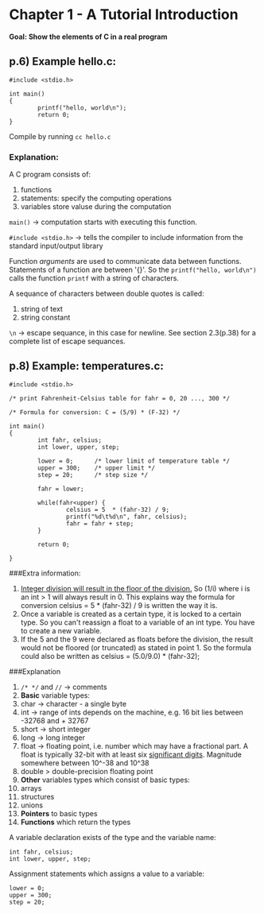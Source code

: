 # Chapter 1 - A Tutorial Introduction

**Goal: Show the elements of C in a real program**

## p.6) Example hello.c:

```
#include <stdio.h>

int main()
{
        printf("hello, world\n");
        return 0;
}
```

Compile by running `cc hello.c`

### Explanation:

A C program consists of:
1. functions
  1. statements: specify the computing operations
2. variables store valuse during the computation

`main()` -> computation starts with executing this function.  

`#include <stdio.h>` -> tells the compiler to include information from the standard input/output library

Function *arguments* are used to communicate data between functions. Statements of a function are between '{}'. So the `printf("hello, world\n")` calls the function `printf` with a string of characters. 

A sequance of characters between double quotes is called:
1. string of text
2. string constant

`\n` -> escape sequance, in this case for newline. See section 2.3(p.38) for a complete list of escape sequances.

## p.8) Example: temperatures.c:

```
#include <stdio.h>

/* print Fahrenheit-Celsius table for fahr = 0, 20 ..., 300 */

/* Formula for conversion: C = (5/9) * (F-32) */

int main()
{
        int fahr, celsius;
        int lower, upper, step;
    
        lower = 0;      /* lower limit of temperature table */
        upper = 300;    /* upper limit */
        step = 20;      /* step size */

        fahr = lower;
    
        while(fahr<upper) {
                celsius = 5  * (fahr-32) / 9;
                printf("%d\t%d\n", fahr, celsius);
                fahr = fahr + step;
        }   

        return 0;

}
```

###Extra information:
1. [Integer division will result in the floor of the division.](http://stackoverflow.com/questions/3602827/what-is-the-behavior-of-integer-division-in-c) So (1/i) where i is an int > 1 will always result in 0. This explains way the formula for conversion celsius = 5  * (fahr-32) / 9 is written the way it is.
2. Once a variable is created as a certain type, it is locked to a certain type. So you can't reassign a float to a variable of an int type. You have to create a new variable.
3. If the 5 and the 9 were declared as floats before the division, the result would not be floored (or truncated) as stated in point 1. So the formula could also be written as celsius = (5.0/9.0)  * (fahr-32);

###Explanation

1. `/* */` and `//` -> comments
2. **Basic** variable types:
  1. char -> character - a single byte
  2. int -> range of ints depends on the machine, e.g. 16 bit lies between -32768 and + 32767
  2. short -> short integer
  3. long -> long integer
  4. float -> floating point, i.e. number which may have a fractional part. A float is typically 32-bit with at least six [significant digits](http://www.purplemath.com/modules/rounding2.htm). Magnitude somewhere between 10^-38 and 10^38
  5. double > double-precision floating point
3. **Other** variables types which consist of basic types:
  1. arrays
  2. structures
  3. unions
4. **Pointers** to basic types
5. **Functions** which return the types

A variable declaration exists of the type and the variable name:
```
int fahr, celsius;
int lower, upper, step;
```

Assignment statements which assigns a value to a variable:
```
lower = 0;
upper = 300;
step = 20; 
```
